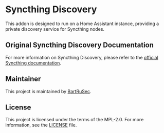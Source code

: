 # Syncthing Discovery

This addon is designed to run on a Home Assistant instance, providing a private discovery service for Syncthing nodes.

## Original Syncthing Discovery Documentation
For more information on Syncthing Discovery, please refer to the [official Syncthing documentation](https://docs.syncthing.net/users/stdiscosrv.html).

## Maintainer
This project is maintained by [BartRuSec](https://github.com/BartRuSec).

## License
This project is licensed under the terms of the MPL-2.0. For more information, see the [LICENSE](LICENSE) file.